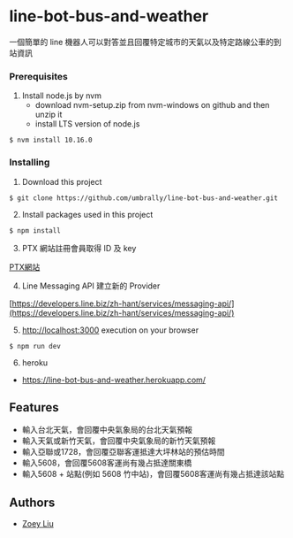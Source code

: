 # line-bot-bus-and-weather

一個簡單的 line 機器人可以對答並且回覆特定城市的天氣以及特定路線公車的到站資訊


### Prerequisites

1. Install node.js by nvm
    * download nvm-setup.zip from nvm-windows on github and then unzip it
    * install LTS version of node.js 
```
$ nvm install 10.16.0
```

### Installing

1. Download this project 
```
$ git clone https://github.com/umbrally/line-bot-bus-and-weather.git
```

2. Install packages used in this project
```
$ npm install
```

3. PTX 網站註冊會員取得 ID 及 key

[PTX網站](https://ptx.transportdata.tw/PTX/)

4. Line Messaging API 建立新的 Provider

[https://developers.line.biz/zh-hant/services/messaging-api/](https://developers.line.biz/zh-hant/services/messaging-api/)

5. [http://localhost:3000](http://localhost:3000) execution on your browser
```
$ npm run dev
```

6. heroku
* https://line-bot-bus-and-weather.herokuapp.com/

## Features

* 輸入台北天氣，會回覆中央氣象局的台北天氣預報
* 輸入天氣或新竹天氣，會回覆中央氣象局的新竹天氣預報
* 輸入亞聯或1728，會回覆亞聯客運抵達大坪林站的預估時間
* 輸入5608，會回覆5608客運尚有幾占抵達關東橋
* 輸入5608 + 站點(例如 5608 竹中站)，會回覆5608客運尚有幾占抵達該站點

## Authors

* [Zoey Liu](https://github.com/umbrally) 